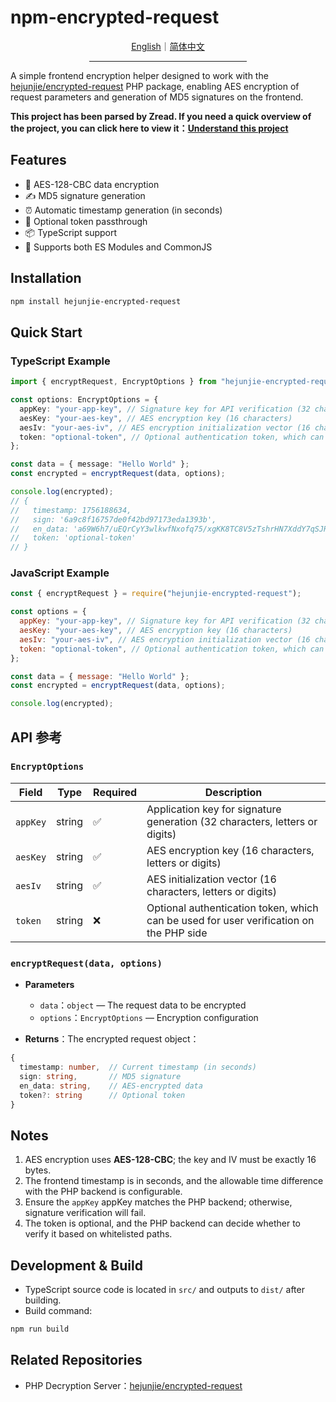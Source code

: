 # npm-encrypted-request

<div align="center">
  <a href="./README.md">English</a>｜<a href="./README.zh-CN.md">简体中文</a>
  <hr width="50%"/>
</div>

A simple frontend encryption helper designed to work with the [hejunjie/encrypted-request](https://github.com/zxc7563598/php-encrypted-request) PHP package, enabling AES encryption of request parameters and generation of MD5 signatures on the frontend.

**This project has been parsed by Zread. If you need a quick overview of the project, you can click here to view it：[Understand this project](https://zread.ai/zxc7563598/npm-encrypted-request)**

## Features

- 🔐 AES-128-CBC data encryption
- ✍️ MD5 signature generation
- ⏰ Automatic timestamp generation (in seconds)
- 🎯 Optional token passthrough
- 📦 TypeScript support
- 🚀 Supports both ES Modules and CommonJS

## Installation

```bash
npm install hejunjie-encrypted-request
```

## Quick Start

### TypeScript Example

```typescript
import { encryptRequest, EncryptOptions } from "hejunjie-encrypted-request";

const options: EncryptOptions = {
  appKey: "your-app-key", // Signature key for API verification (32 characters, letters or digits)
  aesKey: "your-aes-key", // AES encryption key (16 characters)
  aesIv: "your-aes-iv", // AES encryption initialization vector (16 characters)
  token: "optional-token", // Optional authentication token, which can be used for user verification on the PHP side
};

const data = { message: "Hello World" };
const encrypted = encryptRequest(data, options);

console.log(encrypted);
// {
//   timestamp: 1756188634,
//   sign: '6a9c8f16757de0f42bd97173eda1393b',
//   en_data: 'a69W6h7/uEQrCyY3wlkwfNxofq75/xgKK8TC8V5zTshrHN7XddY7qSJRmrU1rn0f84RNJ6yi3nj+gTfMHMlXMg==',
//   token: 'optional-token'
// }
```

### JavaScript Example

```javascript
const { encryptRequest } = require("hejunjie-encrypted-request");

const options = {
  appKey: "your-app-key", // Signature key for API verification (32 characters, letters or digits)
  aesKey: "your-aes-key", // AES encryption key (16 characters)
  aesIv: "your-aes-iv", // AES encryption initialization vector (16 characters)
  token: "optional-token", // Optional authentication token, which can be used for user verification on the PHP side
};

const data = { message: "Hello World" };
const encrypted = encryptRequest(data, options);

console.log(encrypted);
```

## API 参考

### `EncryptOptions`​

| Field      | Type   | Required | Description                                                                            |
| ---------- | ------ | -------- | -------------------------------------------------------------------------------------- |
| ​`appKey`​ | string | ✅       | Application key for signature generation (32 characters, letters or digits)            |
| ​`aesKey`​ | string | ✅       | AES encryption key (16 characters, letters or digits)                                  |
| ​`aesIv`​  | string | ✅       | AES initialization vector (16 characters, letters or digits)                           |
| ​`token`​  | string | ❌       | Optional authentication token, which can be used for user verification on the PHP side |

### `encryptRequest(data, options)`​

- **Parameters**

  - ​`data`：`object` — The request data to be encrypted
  - ​`options`：`EncryptOptions` — Encryption configuration

- **Returns**：The encrypted request object：

```typescript
{
  timestamp: number,  // Current timestamp (in seconds)
  sign: string,       // MD5 signature
  en_data: string,    // AES-encrypted data
  token?: string      // Optional token
}
```

## Notes

1. AES encryption uses **AES-128-CBC**; the key and IV must be exactly 16 bytes.
2. The frontend timestamp is in seconds, and the allowable time difference with the PHP backend is configurable.
3. Ensure the `appKey` appKey matches the PHP backend; otherwise, signature verification will fail.
4. The token is optional, and the PHP backend can decide whether to verify it based on whitelisted paths.

## Development & Build

- TypeScript source code is located in `src/` and outputs to `dist/` after building.
- Build command:

```bash
npm run build
```

## Related Repositories

- PHP Decryption Server：[hejunjie/encrypted-request](https://github.com/zxc7563598/php-encrypted-request)
